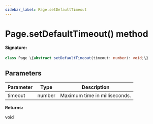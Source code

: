 ```yaml
---
sidebar_label: Page.setDefaultTimeout
---
```


# Page.setDefaultTimeout() method

#### Signature:

```typescript
class Page \{abstract setDefaultTimeout(timeout: number): void;\}
```

## Parameters

| Parameter | Type   | Description                   |
| --------- | ------ | ----------------------------- |
| timeout   | number | Maximum time in milliseconds. |

**Returns:**

void
